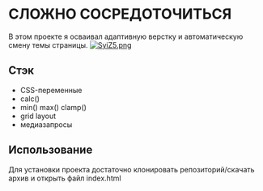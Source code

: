 # СЛОЖНО СОСРЕДОТОЧИТЬСЯ
В этом проекте я осваивал адаптивную верстку и автоматическую смену темы страницы.
[![SyiZ5.png](https://s1.gifyu.com/images/SyiZ5.png)](https://gifyu.com/image/SyiZ5)

## Стэк
- CSS-переменные
- calc()
- min() max() clamp()
- grid layout
- медиазапросы

## Использование
Для установки проекта достаточно клонировать репозиторий/скачать архив и открыть файл index.html
